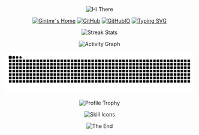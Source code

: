 <!--
MIT License

Copyright (c) 2024 gintmr

Permission is hereby granted, free of charge, to any person obtaining a copy
of this software and associated documentation files (the "Software"), to deal
in the Software without restriction, including without limitation the rights
to use, copy, modify, merge, publish, distribute, sublicense, and/or sell
copies of the Software, and to permit persons to whom the Software is
furnished to do so, subject to the following conditions:

The above copyright notice and this permission notice shall be included in all
copies or substantial portions of the Software.

THE SOFTWARE IS PROVIDED "AS IS", WITHOUT WARRANTY OF ANY KIND, EXPRESS OR
IMPLIED, INCLUDING BUT NOT LIMITED TO THE WARRANTIES OF MERCHANTABILITY,
FITNESS FOR A PARTICULAR PURPOSE AND NONINFRINGEMENT. IN NO EVENT SHALL THE
AUTHORS OR COPYRIGHT HOLDERS BE LIABLE FOR ANY CLAIM, DAMAGES OR OTHER
LIABILITY, WHETHER IN AN ACTION OF CONTRACT, TORT OR OTHERWISE, ARISING FROM,
OUT OF OR IN CONNECTION WITH THE SOFTWARE OR THE USE OR OTHER DEALINGS IN THE
SOFTWARE.

ATTENTION:

Source repository: <https://github.com/gintmr/gintmr>
-->

<p align="center">
    <!-- https://github.com/kyechan99/capsule-render -->
    <img src="https://capsule-render.vercel.app/api?type=waving&color=timeGradient&height=300&&section=header&text=HI%20THERE&fontSize=90&fontAlign=50&fontAlignY=30&desc=This%20is%20Gintmr!&descAlign=50&descSize=30&descAlignY=60&animation=twinkling" alt="Hi There" title="Hi There"/>
</p>
</p>
<p align="center">
    <a href="https://gintmr.20250130.xyz/"><img src="https://img.shields.io/badge/My Profile-Gintmr's Home-blue?logo=" alt="Gintmr's Home" title="Gintmr's Home" /></a>
     <!-- https://github.com/badges/shields  -->
    <a href="https://github.com/gintmr"><img src="https://img.shields.io/badge/GitHub-gintmr-blue?logo=github" alt="GitHub" title="GitHub" /></a>
    <a href="https://gintmr.github.io"><img src="https://img.shields.io/badge/githubio-My Scholar Page -blue?" alt="GitHubIO" title="Gitee" /></a>
    <!-- <a href="https://gitee.com/gintmr_space"><img src="https://img.shields.io/badge/Gitee-谢谢老斑鸠-blue?logo=gitee" alt="Gitee" title="Gitee" /></a>
    <a href="https://space.bilibili.com/475570627?spm_id_from=333.1007.0.0"><img src="https://img.shields.io/badge/哔哩哔哩-谢谢老斑鸠鸠鸠-pink?logo=bilibili" alt="哔哩哔哩" title="哔哩哔哩" /></a>
     <a href="hdttps://wakatime.com/@gintmr"><img src="https://wakatime.com/badge/user/67677d2a-fc6-4c21-a964-b5477332bc69.svg" alt="Wakatime" title="Wakatime" /></a> -->
    <!-- https://github.com/antonkomarev/github-profile-views-counter -->
    <!-- <a href="https://github.com/gintmr"><img src="https://komarev.com/ghpvc/?username=gintmr&label=Profile+Views" alt="Profile Views" title="Profile Views" /></a> 
</p>
<p align="center">
    <!-- https://github.com/DenverCoder1/readme-typing-svg -->
    <a href="https://git.io/typing-svg"><img src="https://readme-typing-svg.demolab.com?font=Fira+Code&weight=700&size=23&duration=2000&pause=5000&color=F773CE&center=true&vCenter=true&width=500&lines=Welcome+to+my+GitHub+Profile!" alt="Typing SVG" /></a>
</p>
<p align="center">
    <!-- https://github.com/anuraghazra/github-readme-stats -->
    <!-- rules: https://github.com/anuraghazra/github-readme-stats/blob/master/src/calculateRank.js -->
    <!-- <img width="400" src="https://github-readme-stats.vercel.app/api?username=gintmr&theme=transparent&show_icons=true&hide_border=true&show=reviews,discussions_started&hide_title=true&hide=contribs&number_format=long&count_private=true" alt="Profile Stats" title="Profile Stats" /> -->
    <!-- https://github.com/DenverCoder1/github-readme-streak-stats -->
    <!-- <img width="400" src="https://streak-stats.demolab.com?user=gintmr&theme=transparent&hide_border=true" alt="Streak Stats" title="Streak Stats" /> -->
    <!-- self-host in Vercel -->
    <img width="400" src="https://github-readme-stats.vercel.app/api?username=gintmr&count_private=true&show_icons=true&theme=neon" alt="Streak Stats" title="Streak Stats" />
</p>
<!-- </p>
<img align="center" src="https://github-readme-stats.vercel.app/api/wakatime?username=gintmr&theme=transparent&hide_border=true&layout=compact&langs_count=22" />
</p> -->
<p align="center">
    <!-- https://github.com/Ashutosh00710/github-readme-activity-graph -->
    <img width="800" src="https://github-readme-activity-graph.vercel.app/graph?username=gintmr&theme=github-compact&hide_border=true&area=true&custom_title=Activity%20Graph" alt="Activity Graph" title="Activity Graph" />
</p>
<!-- snake -->
<picture>
  <source media="(prefers-color-scheme: dark)" srcset="https://raw.githubusercontent.com/gintmr/gintmr/refs/heads/output/github-snake-dark.svg" />
  <source media="(prefers-color-scheme: light)" srcset="https://raw.githubusercontent.com/gintmr/gintmr/refs/heads/output/github-snake.svg" />
  <img alt="github-snake" src="github-snake.svg" />
</picture>
<p align="center">
    <!-- https://github.com/ryo-ma/github-profile-trophy -->
    <!-- rules: https://github.com/ryo-ma/github-profile-trophy/blob/master/src/trophy.ts -->
    <img width="800" src="https://github-profile-trophy.vercel.app/?username=gintmr&no-bg=true&no-frame=true&theme=algolia&title=-MultiLanguage" alt="Profile Trophy" title="Profile Trophy" />
</p>
<p align="center">
    <!-- https://github.com/LelouchFR/skill-icons -->
    <img width="800" src="https://go-skill-icons.vercel.app/api/icons?i=py,c,pytorch,bash,linux,html,yaml,md,x,youtube,anaconda,canva,chrome,edge,git,cuda,gmail,photoshop,huggingface,notion,obsidian,numpy,java,jupyter,leetcode,,&titles=true" alt="Skill Icons" title="Skill Icons">

<p align="center">
    <!-- https://github.com/kyechan99/capsule-render -->
    <img src="https://capsule-render.vercel.app/api?type=waving&color=timeGradient&height=300&&section=footer&text=THE%20END&fontSize=90&fontAlign=50&fontAlignY=70&desc=Hope%20everyone's%20program%20is%20bug-free&descAlign=50&descSize=30&descAlignY=40&animation=twinkling" alt="The End" title="The End"/>
</p>
